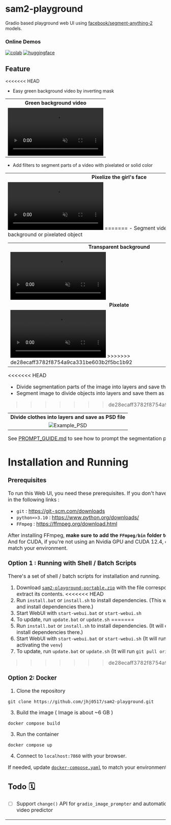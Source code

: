 # sam2-playground
Gradio based playground web UI using [facebook/segment-anything-2](https://github.com/facebookresearch/segment-anything-2) models.

### Online Demos

[![colab](https://colab.research.google.com/assets/colab-badge.svg)](https://colab.research.google.com/github/jhj0517/sam2-playground/blob/master/notebooks/sam2_playground.ipynb)
[![huggingface](https://img.shields.io/badge/Hugging%20Face-%F0%9F%A4%97%20Spaces-orange?logo=huggingface&labelColor=FFFFE0)](https://huggingface.co/spaces/jhj0517/sam2-playground)

## Feature
<<<<<<< HEAD
- Easy green background video by inverting mask
<table>
  <tr>
    <td align="center"><strong>Green background video</strong></td>
  </tr>
  <tr>
    <td>
      <video controls autoplay loop src="https://github.com/user-attachments/assets/4155f77f-23e3-4043-a788-d55176e999a0" muted="false"></video>
    </td>
  </tr>
</table>

- Add filters to segment parts of a video with pixelated or solid color

<table>
  <tr>
    <td align="center"><strong>Pixelize the girl's face</strong></td>
  </tr>
  <tr>
    <td>
      <video controls autoplay loop src="https://github.com/user-attachments/assets/c5758970-dc15-4bc8-a918-8d3e8e44a73a" muted="false"></video>
=======
- Segment video for transparent background or pixelated object

<table>
  <tr>
    <td align="center"><strong>Transparent background</strong></td>
  </tr>
  <tr>
    <td>
      <video controls autoplay loop src="https://github.com/user-attachments/assets/23b7d8b0-8594-4def-b0dc-405bedd53c84" muted="false"></video>
    </td>
  </tr>
    <tr>
    <td align="center"><strong>Pixelate</strong></td>
  </tr>
  <tr>
    <td>
      <video controls autoplay loop src="https://github.com/user-attachments/assets/1749893b-cf90-4407-89d7-9aaf13234dcc" muted="false"></video>
>>>>>>> de28ecaff3782f8754a9ca331be603b2f5bc1b92
    </td>
  </tr>
</table>

<<<<<<< HEAD

- Divide segmentation parts of the image into layers and save them as PSD files.
=======
- Segment image to divide objects into layers and save them as PSD files.
>>>>>>> de28ecaff3782f8754a9ca331be603b2f5bc1b92

<table>
  <tr>
    <td align="center"><strong>Divide clothes into layers and save as PSD file</strong></td>
  </tr>
  <tr>
    <td style="text-align: center;">
        <img src="https://github.com/jhj0517/sam2-playground/blob/master/docs/example_psd_file.png" alt="Example_PSD">
    </td>
  </tr>
</table>

See [PROMPT_GUIDE.md](https://github.com/jhj0517/sam2-playground/blob/master/docs/PROMPT_GUIDE.md) to see how to prompt the segmentation parts of the image.

# Installation and Running
### Prerequisites
To run this Web UI, you need these prerequisites. If you don't have them, please install them in the following links :

- `git` : https://git-scm.com/downloads
- `python=>3.10` : https://www.python.org/downloads/ 
- `FFmpeg` : https://ffmpeg.org/download.html
 
After installing FFmpeg, **make sure to add the `FFmpeg/bin` folder to your system PATH!** <br>
And for CUDA, if you're not using an Nvidia GPU and CUDA 12.4, edit the [requirements.txt](https://github.com/jhj0517/sam2-playground/blob/master/requirements.txt) to match your environment.

### Option 1 : Running with Shell / Batch Scripts
There's a set of shell / batch scripts for installation and running. 

1. Download [`sam2-playground-portable.zip`](https://github.com/jhj0517/sam2-playground/releases/tag/v1.0.0) with the file corresponding to your OS and extract its contents. 
<<<<<<< HEAD
2. Run `install.bat` or `install.sh` to install dependencies. (This will create a `venv` directory and install dependencies there.)
3. Start WebUI with `start-webui.bat` or `start-webui.sh` 
4. To update, run `update.bat` or `update.sh` 
=======
2. Run `install.bat` or `install.sh` to install dependencies. (It will create a `venv` directory and install dependencies there.)
3. Start WebUI with `start-webui.bat` or `start-webui.sh` (It will run `python app.py` after activating the `venv`)
4. To update, run `update.bat` or `update.sh` (It will run `git pull origin master`)
>>>>>>> de28ecaff3782f8754a9ca331be603b2f5bc1b92

### Option 2: Docker
1. Clone the repository
```
git clone https://github.com/jhj0517/sam2-playground.git
```
3. Build the image ( Image is about ~6 GB )
```
docker compose build
```
3. Run the container
```
docker compose up
```
4. Connect to `localhost:7860` with your browser.

If needed, update [`docker-compose.yaml`](https://github.com/jhj0517/sam2-playground/blob/master/docker-compose.yaml) to match your environments.

## Todo 🗓
- [ ] Support `change()` API for `gradio_image_prompter` and automatically generate preview for video predictor
